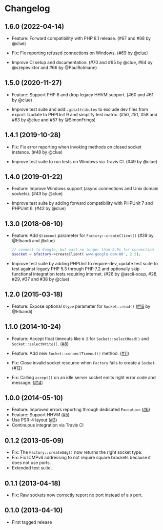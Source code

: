 # Changelog

## 1.6.0 (2022-04-14)

*   Feature: Forward compatibility with PHP 8.1 release.
    (#67 and #68 by @clue)

*   Fix: Fix reporting refused connections on Windows.
    (#69 by @clue)

*   Improve CI setup and documentation.
    (#70 and #65 by @clue, #64 by @szepeviktor and #66 by @PaulRotmann)

## 1.5.0 (2020-11-27)

*   Feature: Support PHP 8 and drop legacy HHVM support.
    (#60 and #61 by @clue)
    
*   Improve test suite and add `.gitattributes` to exclude dev files from export.
    Update to PHPUnit 9 and simplify test matrix.
    (#50, #51, #58 and #63 by @clue and #57 by @SimonFrings)

## 1.4.1 (2019-10-28)

*   Fix: Fix error reporting when invoking methods on closed socket instance.
    (#48 by @clue)

*   Improve test suite to run tests on Windows via Travis CI.
    (#49 by @clue)

## 1.4.0 (2019-01-22)

*   Feature: Improve Windows support (async connections and Unix domain sockets).
    (#43 by @clue)

*   Improve test suite by adding forward compatibility with PHPUnit 7 and PHPUnit 6.
    (#42 by @clue)

## 1.3.0 (2018-06-10)

*   Feature: Add `$timeout` parameter for `Factory::createClient()`
    (#39 by @Elbandi and @clue)

    ```php
    // connect to Google, but wait no longer than 2.5s for connection
    $socket = $factory->createClient('www.google.com:80', 2.5);
    ```

*   Improve test suite by adding PHPUnit to require-dev,
    update test suite to test against legacy PHP 5.3 through PHP 7.2 and
    optionally skip functional integration tests requiring internet.
    (#26 by @ascii-soup, #28, #29, #37 and #38 by @clue)

## 1.2.0 (2015-03-18)

* Feature: Expose optional `$type` parameter for `Socket::read()`
  ([#16](https://github.com/clue/php-socket-raw/pull/16) by @Elbandi)

## 1.1.0 (2014-10-24)

* Feature: Accept float timeouts like `0.5` for `Socket::selectRead()` and `Socket::selectWrite()`.
  ([#8](https://github.com/clue/php-socket-raw/issues/8))

* Feature: Add new `Socket::connectTimeout()` method.
  ([#11](https://github.com/clue/php-socket-raw/pull/11))

* Fix: Close invalid socket resource when `Factory` fails to create a `Socket`.
  ([#12](https://github.com/clue/php-socket-raw/pull/12))

* Fix: Calling `accept()` on an idle server socket emits right error code and message.
  ([#14](https://github.com/clue/php-socket-raw/pull/14))

## 1.0.0 (2014-05-10)

* Feature: Improved errors reporting through dedicated `Exception`
  ([#6](https://github.com/clue/socket-raw/pull/6))
* Feature: Support HHVM
  ([#5](https://github.com/clue/socket-raw/pull/5))
* Use PSR-4 layout
  ([#3](https://github.com/clue/socket-raw/pull/3))
* Continuous integration via Travis CI

## 0.1.2 (2013-05-09)

* Fix: The `Factory::createUdg()` now returns the right socket type.
* Fix: Fix ICMPv6 addressing to not require square brackets because it does not
  use ports.
* Extended test suite.

## 0.1.1 (2013-04-18)

* Fix: Raw sockets now correctly report no port instead of a `0` port.

## 0.1.0 (2013-04-10)

* First tagged release
